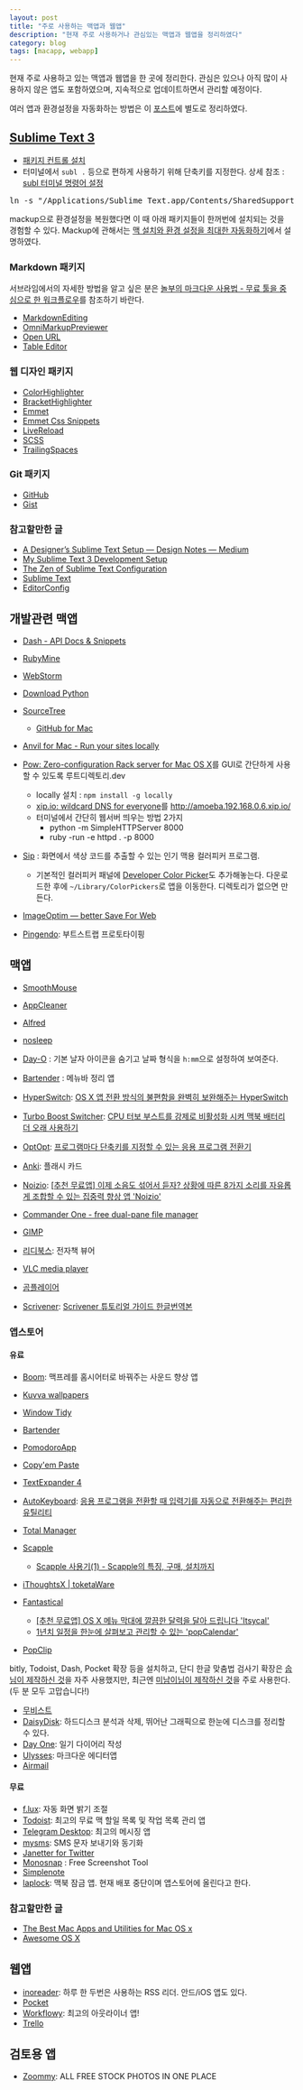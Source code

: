 ```yaml
---
layout: post
title: "주로 사용하는 맥앱과 웹앱"
description: "현재 주로 사용하거나 관심있는 맥앱과 웹앱을 정리하였다"
category: blog
tags: [macapp, webapp]
---
```


현재 주로 사용하고 있는 맥앱과 웹앱을 한 곳에 정리한다. 관심은 있으나 아직 많이 사용하지 않은 앱도 포함하였으며, 지속적으로 업데이트하면서 관리할 예정이다.

여러 앱과 환경설정을 자동화하는 방법은 이 [포스트](http://nolboo.github.io/blog/2015/05/07/mac-setup/)에 별도로 정리하였다.

## [Sublime Text 3](http://www.sublimetext.com/3)

- [패키지 컨트롤 설치](https://sublime.wbond.net/installation)
- 터미널에서 `subl .` 등으로 편하게 사용하기 위해 단축키를 지정한다. 상세 참조 : [subl 터미널 명령어 설정](http://blog.outsider.ne.kr/867)

<pre class="terminal">
ln -s "/Applications/Sublime Text.app/Contents/SharedSupport/bin/subl" /usr/local/bin/subl
</pre>

mackup으로 환경설정을 복원했다면 이 때 아래 패키지들이 한꺼번에 설치되는 것을 경험할 수 있다. Mackup에 관해서는 [맥 설치와 환경 설정을 최대한 자동화하기](http://nolboo.github.io/blog/2015/05/07/mac-setup/)에서 설명하였다.

### Markdown 패키지

서브라임에서의 자세한 방법을 알고 싶은 분은 [놀부의 마크다운 사용법 - 무료 툴을 중심으로 한 워크플로우](http://nolboo.github.io/blog/2014/04/15/how-to-use-markdown/)를 참조하기 바란다.

- [MarkdownEditing](https://github.com/SublimeText-Markdown/MarkdownEditing)
- [OmniMarkupPreviewer](https://github.com/timonwong/OmniMarkupPreviewer)
- [Open URL](https://github.com/noahcoad/open-url)
- [Table Editor](https://github.com/vkocubinsky/SublimeTableEditor)

### 웹 디자인 패키지

- [ColorHighlighter](https://github.com/Monnoroch/ColorHighlighter)
- [BracketHighlighter](https://sublime.wbond.net/packages/BracketHighlighter)
- [Emmet](https://sublime.wbond.net/packages/Emmet)
- [Emmet Css Snippets](https://sublime.wbond.net/packages/Emmet%20Css%20Snippets)
- [LiveReload](https://sublime.wbond.net/packages/LiveReload)
- [SCSS](https://sublime.wbond.net/packages/SCSS)
- [TrailingSpaces](https://sublime.wbond.net/packages/TrailingSpaces)

### Git 패키지

- [GitHub](https://github.com/bgreenlee/sublime-github)
- [Gist](https://sublime.wbond.net/packages/Gist)

### 참고할만한 글

- [A Designer’s Sublime Text Setup — Design Notes — Medium](https://medium.com/design-notes/a-designers-sublime-text-setup-e3963f8d79da)
- [My Sublime Text 3 Development Setup](http://josephralph.co.uk/my-sublime-text-3-development-setup/)
- [The Zen of Sublime Text Configuration](http://proletariat.com/2014/12/02/zen-sublime-text-configuration/)
- [Sublime Text](http://likejazz.com/post/102824813705/sublime-text)
- [EditorConfig](http://editorconfig.org/)

## 개발관련 맥앱

- [Dash - API Docs & Snippets](https://itunes.apple.com/us/app/dash/id458034879?ls=1&mt=12)
- [RubyMine](https://www.jetbrains.com/ruby/)
- [WebStorm](http://www.jetbrains.com/webstorm/)
- [Download Python](https://www.python.org/download)
- [SourceTree](https://www.sourcetreeapp.com/)
    - [GitHub for Mac](https://mac.github.com/)
- [Anvil for Mac - Run your sites locally](http://anvilformac.com/) 
- [Pow: Zero-configuration Rack server for Mac OS X](http://pow.cx/)를 GUI로 간단하게 사용할 수 있도록 루트디렉토리.dev 
    - locally 설치 : `npm install -g locally`
    - [xip.io: wildcard DNS for everyone](http://xip.io/)를 http://amoeba.192.168.0.6.xip.io/
    - 터미널에서 간단히 웹서버 띄우는 방법 2가지
        - python -m SimpleHTTPServer 8000
        - ruby -run -e httpd . -p 8000

- [Sip](http://macnews.tistory.com/2018) : 화면에서 색상 코드를 추출할 수 있는 인기 맥용 컬러피커 프로그램. 
    - 기본적인 컬러피커 패널에 [Developer Color Picker](http://download.panic.com/picker/)도 추가해놓는다. 다운로드한 후에 `~/Library/ColorPickers`로 앱을 이동한다. 디렉토리가 없으면 만든다.
- [ImageOptim — better Save For Web](https://imageoptim.com/)
- [Pingendo](http://www.pingendo.com/): 부트스트랩 프로토타이핑

## 맥앱

- [SmoothMouse](http://smoothmouse.com/)
- [AppCleaner](http://www.freemacsoft.net/appcleaner/)
- [Alfred](http://www.alfredapp.com/)
- [nosleep](https://code.google.com/p/macosx-nosleep-extension/)
- [Day-O](http://www.shauninman.com/archive/2011/10/20/day_o_mac_menu_bar_clock) : 기본 날자 아이콘을 숨기고 날짜 형식을 `h:mm`으로 설정하여 보여준다.
- [Bartender](http://www.macbartender.com/) : 메뉴바 정리 앱
- [HyperSwitch](http://bahoom.com/hyperswitch/): [OS X 앱 전환 방식의 불편함을 완벽히 보완해주는 HyperSwitch](http://macnews.tistory.com/1022)
- [Turbo Boost Switcher](http://www.rugarciap.com/turbo-boost-switcher-for-os-x/): [CPU 터보 부스트를 강제로 비활성화 시켜 맥북 배터리 더 오래 사용하기](http://macnews.tistory.com/3393) 
- [OptOpt](https://itunes.apple.com/app/optopt/id989799277?mt=12): [프로그램마다 단축키를 지정할 수 있는 응용 프로그램 전환기](http://macnews.tistory.com/3330)
- [Anki](http://ankisrs.net/): 플래시 카드
- [Noizio](https://itunes.apple.com/kr/app/noizio/id928871589?mt=12): [[추천 무료앱] 이제 소음도 섞어서 듣자? 상황에 따른 8가지 소리를 자유롭게 조합할 수 있는 집중력 향상 앱 'Noizio'](http://macnews.tistory.com/2703)
- [Commander One - free dual-pane file manager](https://itunes.apple.com/kr/app/commander-one-free-dual-pane/id1035236694?mt=12)

- [GIMP](http://www.gimp.org/downloads/)
- [리디북스](http://ridibooks.com/support/app/download): 전자책 뷰어
- [VLC media player](http://www.videolan.org/vlc/download-macosx.html)
- [곰플레이어](http://gom2.gomtv.com/release/gom_player_mac.htm)
- [Scrivener](https://www.literatureandlatte.com/download_mac.php): [Scrivener 튜토리얼 가이드 한글번역본](http://macnews.tistory.com/2494)

### 앱스토어

#### 유료

- [Boom](https://itunes.apple.com/us/app/boom-experience-best-audio/id415312377?mt=12): 맥프레를 홈시어터로 바꿔주는 사운드 향상 앱
- [Kuvva wallpapers](https://itunes.apple.com/app/id451557061?mt=12)
- [Window Tidy](https://itunes.apple.com/kr/app/window-tidy/id456609775?mt=12)
- [Bartender](http://www.macbartender.com/)
- [PomodoroApp](https://itunes.apple.com/kr/app/pomodoroapp-simple-pomodoro/id705103149?mt=12)
- [Copy'em Paste](https://itunes.apple.com/us/app/fun-math-games/id876540291?mt=12)
- [TextExpander 4](http://smilesoftware.com/TextExpander)
- [AutoKeyboard](https://itunes.apple.com/kr/app/autokeyboard/id908553210?mt=12): [응용 프로그램을 전환할 때 입력기를 자동으로 전환해주는 편리한 유틸리티](http://macnews.tistory.com/2606)
- [Total Manager](https://itunes.apple.com/app/id796275163?mt=12)
- [Scapple](https://itunes.apple.com/kr/app/scapple/id568020055?mt=12) 
    - [Scapple 사용기(1) - Scapple의 특징, 구매, 설치까지](http://reinia.net/916)
- [iThoughtsX | toketaWare](http://toketaware.com/)
- [Fantastical](https://flexibits.com/fantastical)
    - [[추천 무료앱] OS X 메뉴 막대에 깔끔한 달력을 달아 드립니다 'Itsycal'](http://macnews.tistory.com/3023)
    - [1년치 일정을 한눈에 살펴보고 관리할 수 있는 'popCalendar'](http://macnews.tistory.com/2480)

- [PopClip](https://itunes.apple.com/us/app/popclip/id445189367?mt=12)

bitly, Todoist, Dash, Pocket 확장 등을 설치하고, 단디 한글 맞춤법 검사기 확장은 [숩님이 제작하신 것](http://soooprmx.com/wp/archives/3863)을 자주 사용했지만, 최근엔 [미남이님이 제작하신 것](https://twitter.com/seoulrain/statuses/541397266066440193)을 주로 사용한다.(두 분 모두 고맙습니다!)

- [무비스트](https://itunes.apple.com/kr/app/mubiseuteu/id461788075?mt=12)
- [DaisyDisk](https://itunes.apple.com/app/daisydisk/id411643860?mt=12&ign-mpt=uo%3D4): 하드디스크 분석과 삭제, 뛰어난 그래픽으로 한눈에 디스크를 정리할 수 있다.
- [Day One](https://itunes.apple.com/kr/app/day-one-ilgi-daieoli/id422304217?mt=12): 일기 다이어리 작성
- [Ulysses](https://itunes.apple.com/kr/app/id623795237?mt=12): 마크다운 에디터앱
- [Airmail](https://itunes.apple.com/app/airmail/id573171375?mt=12)

#### 무료

- [f.lux](https://justgetflux.com/): 자동 화면 밝기 조절
- [Todoist](https://todoist.com/macApp): 최고의 무료 맥 할일 목록 및 작업 목록 관리 앱
- [Telegram Desktop](https://desktop.telegram.org/): 최고의 메시징 앱
- [mysms](https://itunes.apple.com/en/app/id545578261): SMS 문자 보내기와 동기화
- [Janetter for Twitter](https://itunes.apple.com/us/app/janetter-for-twitter/id478844335?ls=1&mt=12)
- [Monosnap](https://www.monosnap.com/welcome) : Free Screenshot Tool
- [Simplenote](https://itunes.apple.com/us/app/simplenote/id692867256?ls=1&mt=12)
- [laplock](http://www.laplock.co/): 맥북 잠금 앱. 현재 배포 중단이며 앱스토어에 올린다고 한다.

### 참고할만한 글

- [The Best Mac Apps and Utilities for Mac OS x](http://www.labnol.org/software/essential-mac-utilities/9479/)
- [Awesome OS X](https://github.com/iCHAIT/awesome-osx)

## 웹앱

- [inoreader](https://www.inoreader.com/): 하루 한 두번은 사용하는 RSS 리더. 안드/iOS 앱도 있다.
- [Pocket](https://getpocket.com/)
- [Workflowy](http://bit.ly/UDCz17): 최고의 아웃라이너 앱!
- [Trello](https://trello.com/)

## 검토용 앱

- [Zoommy](http://zoommyapp.com/): ALL FREE STOCK PHOTOS IN ONE PLACE